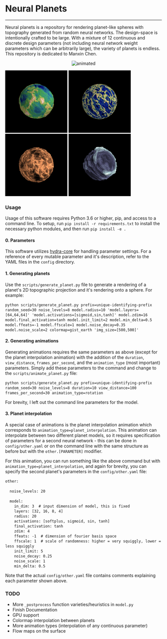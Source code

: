 # Neural Planets
----

Neural planets is a repository for rendering planet-like spheres with topography generated from random neural networks. The design-space is intentionally crafted
to be large. With a mixture of 12 continuous and discrete design parameters (not including neural network weight parameters which can be arbitrarily large), the variety of planets is endless. This repository is dedicated to Manxin Chen.

<p align="center">
  <img src="samples/planet_interpolation.gif" alt="animated" />
</p>

<p float="left">
  <img src="samples/s1.png" width="200" />
  <img src="samples/s2.png" width="200" />
  <img src="samples/s3.png" width="200" />
  <img src="samples/s4.png" width="200" />
</p>

### Usage
Usage of this software requires Python 3.6 or higher, pip, and access to a command line. To setup, run `pip install -r requirements.txt` to install the necessary python modules, and then run `pip install -e .`

#### 0. Parameters
This software utilizes [hydra-core](https://hydra.cc/docs/intro/) for handling parameter settings. For a reference of every mutable parameter and it's description, refer to the YAML files in the `config` directory.

#### 1. Generating planets
Use the `scripts/generate_planet.py` file to generate a rendering of a planet's 2D topographic projection and it's rendering onto a sphere. For example:
```
python scripts/generate_planet.py prefix=unique-identifying-prefix random_seed=30 noise_levels=8 model.radius=10 'model.layers=[64,64,64]' 'model.activations=[sigmoid,sin,tanh]' model.zdim=16 model.final_activation=tanh model.init_limit=2 model.min_delta=0.5 model.ffeats=-1 model.ffscale=1 model.noise_decay=0.35 model.noise_scale=2 colormap=gist_earth 'img_size=[500,500]'
```

#### 2. Generating animations
Generating animations requires the same parameters as above (except for the planet interpolation animation) with the addition of the `duration`, `view_distance`, `frames_per_second`, and the `animation_type` (most important) parameters. Simply add these parameters to the command and change to the `scripts/animate_planet.py` file:
```
python scripts/generate_planet.py prefix=unique-identifying-prefix random_seed=30 noise_levels=8 duration=10 view_distance=100 frames_per_second=30 animation_type=rotation
```
For brevity, I left out the command line parameters for the model.

#### 3. Planet interpolation
A special case of animations is the planet interpolation animation which corresponds to `animation_type=planet_interpolation`. This animation can interpolate between two different planet models, so it requires specification of parameters for a second neural network - this can be done in `config/other.yaml` or on the command line with the same structure as before but with the `other.[PARAMETER]` modifier.  

For this animation, you can run something like the above command but with `animation_type=planet_interpolation`, and again for brevity, you can specify the second planet's parameters in the `config/other.yaml` file:
```
other:

  noise_levels: 20

  model:
    in_dim: 3  # input dimension of model, this is fixed
    layers: [32, 16, 8, 4]
    radius: 20
    activations: [softplus, sigmoid, sin, tanh]
    final_activation: tanh
    zdim: 4
    ffeats: -1  # dimension of fourier basis space
    ffscale: 1  # scale of randomness: higher = very squiggly, lower = less squiggly
    init_limit: 5
    noise_decay: 0.25
    noise_scale: 1
    min_delta: 0.5
```
Note that the actual `config/other.yaml` file contains comments explaining each parameter shown above.


### TODO
- More `_postprocess` function varieties/heuristics in `model.py`
- Finish Documentation
- GPU support
- Colormap interpolation between planets
- More animation types (interpolation of any continuous parameter)
- Flow maps on the surface
